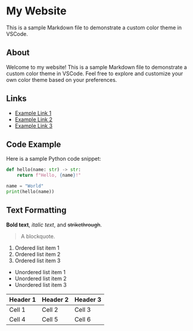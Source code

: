 <!-- Markdown Sample Code -->

# My Website

This is a sample Markdown file to demonstrate a custom color theme in VSCode.

## About

Welcome to my website! This is a sample Markdown file to demonstrate a custom color theme in VSCode. Feel free to explore and customize your own color theme based on your preferences.

## Links

- [Example Link 1](https://www.example.com)
- [Example Link 2](https://www.example.com)
- [Example Link 3](https://www.example.com)

## Code Example

Here is a sample Python code snippet:

```python
def hello(name: str) -> str:
    return f"Hello, {name}!"

name = "World"
print(hello(name))
```

## Text Formatting

**Bold text**, *italic text*, and ~~strikethrough~~.

> A blockquote.

1. Ordered list item 1
2. Ordered list item 2
3. Ordered list item 3

- Unordered list item 1
- Unordered list item 2
- Unordered list item 3

| Header 1 | Header 2 | Header 3 |
| -------- | -------- | -------- |
| Cell 1   | Cell 2   | Cell 3   |
| Cell 4   | Cell 5   | Cell 6   |
